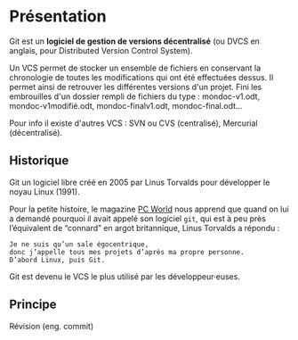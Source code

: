 # Présentation
Git est un **logiciel de gestion de versions décentralisé** (ou DVCS en anglais, pour Distributed Version Control System).

Un VCS permet de stocker un ensemble de fichiers en conservant la chronologie de toutes les modifications qui ont été effectuées dessus. Il permet ainsi de retrouver les différentes versions d'un projet.
Fini les embrouilles d'un dossier rempli de fichiers du type : mondoc-v1.odt, mondoc-v1modifié.odt, mondoc-finalv1.odt, mondoc-final.odt...

Pour info il existe d'autres VCS : SVN ou CVS (centralisé), Mercurial (décentralisé).


## Historique

Git un logiciel libre créé en 2005 par Linus Torvalds pour développer le noyau Linux (1991).

Pour la petite histoire, le magazine [PC World](https://www.pcworld.com/) nous apprend que quand on lui a demandé pourquoi il avait appelé son logiciel `git`, qui est à peu près l’équivalent de “connard” en argot britannique, Linus Torvalds a répondu :

    Je ne suis qu’un sale égocentrique, 
    donc j’appelle tous mes projets d’après ma propre personne. 
    D’abord Linux, puis Git.

Git est devenu le VCS le plus utilisé par les développeur·euses.

## Principe

Révision (eng. commit)